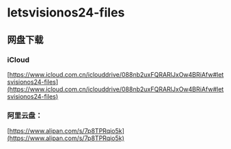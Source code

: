 # letsvisionos24-files

## 网盘下载

### iCloud

[https://www.icloud.com.cn/iclouddrive/088nb2uxFQRARlJxOw4BRiAfw#letsvisionos24-files](https://www.icloud.com.cn/iclouddrive/088nb2uxFQRARlJxOw4BRiAfw#letsvisionos24-files)

### 阿里云盘：

[https://www.alipan.com/s/7p8TPRqio5k](https://www.alipan.com/s/7p8TPRqio5k)
